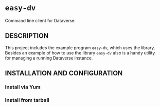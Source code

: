 `easy-dv`
=========
Command line client for Dataverse.

DESCRIPTION
-----------
This project includes the example program `easy-dv`, which uses the library. Besides an example of how to
use the library `easy-dv` also is a handy utility for managing a running Dataverse instance.


INSTALLATION AND CONFIGURATION
------------------------------

### Install via Yum


### Install from tarball


